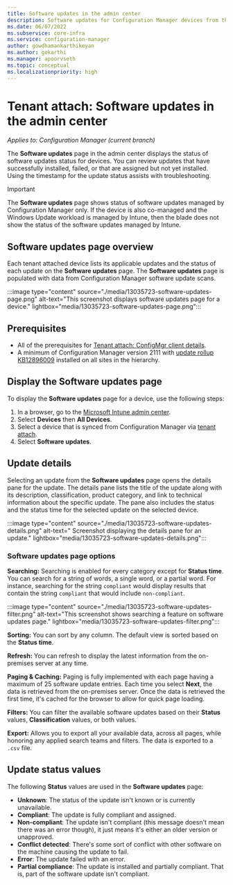 ```yaml
---
title: Software updates in the admin center
description: Software updates for Configuration Manager devices from the admin center
ms.date: 06/07/2022
ms.subservice: core-infra
ms.service: configuration-manager
author: gowdhamankarthikeyan
ms.author: gokarthi
ms.manager: apoorvseth
ms.topic: conceptual
ms.localizationpriority: high
---
```

# Tenant attach: Software updates in the admin center
<!--13035723-->
*Applies to: Configuration Manager (current branch)*

The **Software updates** page in the admin center displays the status of software updates status for devices. You can review updates that have successfully installed, failed, or that are assigned but not yet installed. Using the timestamp for the update status assists with troubleshooting.

> [!IMPORTANT]
> The **Software updates** page shows status of software updates managed by Configuration Manager only. If the device is also co-managed and the Windows Update workload is managed by Intune, then the blade does not show the status of the software updates managed by Intune.

## Software updates page overview

Each tenant attached device lists its applicable updates and the status of each update on the **Software updates** page. The **Software updates** page is populated with data from Configuration Manager software update scans.

:::image type="content" source="./media/13035723-software-updates-page.png" alt-text="This screenshot displays software updates page for a device." lightbox="media/13035723-software-updates-page.png":::

## Prerequisites

- All of the prerequisites for [Tenant attach: ConfigMgr client details](client-details.md).
- A minimum of Configuration Manager version 2111 with [update rollup KB12896009](../hotfix/2111/12896009.md) installed on all sites in the hierarchy.


## Display the Software updates page

To display the **Software updates** page for a device, use the following steps:

1. In a browser, go to the [Microsoft Intune admin center](https://go.microsoft.com/fwlink/?linkid=2109431).
1. Select **Devices** then **All Devices**.
1. Select a device that is synced from Configuration Manager via [tenant attach](device-sync-actions.md).
1. Select **Software updates**.

## Update details

Selecting an update from the **Software updates** page opens the details pane for the update. The details pane lists the title of the update along with its description, classification, product category, and link to technical information about the specific update. The pane also includes the status and the status time for the selected update on the selected device.

:::image type="content" source="./media/13035723-software-updates-details.png" alt-text=" Screenshot displaying the details pane for an update." lightbox="media/13035723-software-updates-details.png":::

### Software updates page options

**Searching:** Searching is enabled for every category except for **Status time**. You can search for a string of words, a single word, or a partial word. For instance, searching for the string `compliant` would display results that contain the string `compliant` that would include `non-compliant`.

:::image type="content" source="./media/13035723-software-updates-filter.png" alt-text="This screenshot shows searching a feature on software updates page." lightbox="media/13035723-software-updates-filter.png":::

**Sorting:** You can sort by any column. The default view is sorted based on the **Status time**.

**Refresh:** You can refresh to display the latest information from the on-premises server at any time.

**Paging & Caching:** Paging is fully implemented with each page having a maximum of 25 software update entries. Each time you select **Next**, the data is retrieved from the on-premises server. Once the data is retrieved the first time, it's cached for the browser to allow for quick page loading.

**Filters:** You can filter the available software updates based on their **Status** values, **Classification** values, or both values.

**Export:** Allows you to export all your available data, across all pages, while honoring any applied search teams and filters. The data is exported to a `.csv` file.

## Update status values

The following **Status** values are used in the **Software updates** page:

- **Unknown**: The status of the update isn't known or is currently unavailable.
- **Compliant**: The update is fully compliant and assigned.
- **Non-compliant**: The update isn't compliant (this message doesn't mean there was an error though), it just means it's either an older version or unapproved.
- **Conflict detected**: There's some sort of conflict with other software on the machine causing the update to fail.
- **Error**: The update failed with an error.
- **Partial compliance**: The update is installed and partially compliant. That is, part of the software update isn't compliant.
